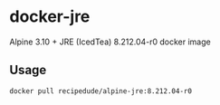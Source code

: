 # docker-jre
Alpine 3.10 + JRE (IcedTea) 8.212.04-r0 docker image

## Usage

```
docker pull recipedude/alpine-jre:8.212.04-r0
```

